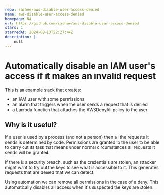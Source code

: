 ```yaml
---
repo: sashee/aws-disable-user-access-denied
name: aws-disable-user-access-denied
homepage: NA
url: https://github.com/sashee/aws-disable-user-access-denied
stars: 1
starredAt: 2024-08-13T22:27:44Z
description: |-
    null
---
```


# Automatically disable an IAM user's access if it makes an invalid request

This is an example stack that creates:
* an IAM user with some permissions
* an alarm that triggers when the user sends a request that is denied
* a Lambda function that attaches the AWSDenyAll policy to the user

## Why is it useful?

If a user is used by a process (and not a person) then all the requests it sends is determined by code. Permissions are granted to the user to be able to carry out its task that means under normal circumstances all requests it sends will be granted.

If there is a security breach, such as the credentials are stolen, an attacker might want to try out the keys to see what is accessible to it. This generates requests that are denied that we can detect.

Using automation we can remove all permissions in the case of a deny. This automatically disables all access when it's suspected the keys are stolen.

